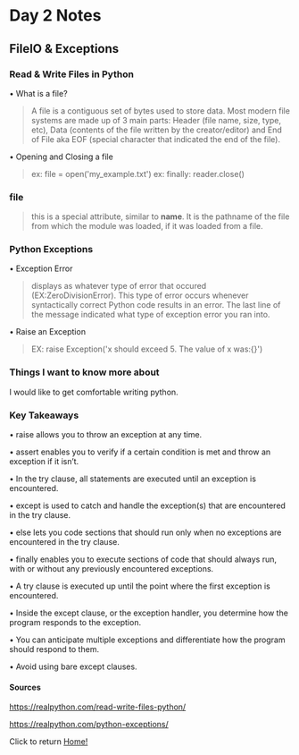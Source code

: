 # Day 2 Notes

## FileIO & Exceptions

### Read & Write Files in Python

• What is a file?
  > A file is a contiguous set of bytes used to store data.
  > Most modern file systems are made up of 3 main parts: Header (file name, size, type, etc), Data (contents of the file written by the creator/editor) and End of File aka EOF (special character that indicated the end of the file).

• Opening and Closing a file
  > ex: file = open('my_example.txt')
  > ex: finally: reader.close()

### __file__

  > this is a special attribute, similar to __name__. It is the pathname of the file from which the module was loaded, if it was loaded from a file.

### Python Exceptions

• Exception Error
  > displays as whatever type of error that occured (EX:ZeroDivisionError). This type of error occurs whenever syntactically correct Python code results in an error. The last line of the message indicated what type of exception error you ran into.

• Raise an Exception
  > EX: raise Exception('x should exceed 5. The value of x was:{}')

### Things I want to know more about

I would like to get comfortable writing python.

### Key Takeaways

• raise allows you to throw an exception at any time.

• assert enables you to verify if a certain condition is met and throw an exception if it isn’t.

• In the try clause, all statements are executed until an exception is encountered.

• except is used to catch and handle the exception(s) that are encountered in the try clause.

• else lets you code sections that should run only when no exceptions are encountered in the try clause.

• finally enables you to execute sections of code that should always run, with or without any previously encountered exceptions.

• A try clause is executed up until the point where the first exception is encountered.

• Inside the except clause, or the exception handler, you determine how the program responds to the exception.

• You can anticipate multiple exceptions and differentiate how the program should respond to them.

• Avoid using bare except clauses.

#### Sources

https://realpython.com/read-write-files-python/

https://realpython.com/python-exceptions/

Click to return [Home!](../README.md)
